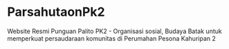 # ParsahutaonPk2
Website Resmi Punguan Palito PK2 - Organisasi sosial, Budaya Batak untuk memperkuat persaudaraan komunitas di Perumahan Pesona Kahuripan 2 

